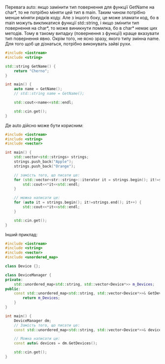 Перевага auto: якщо замінити тип повернення для функції GetName на char*, то не потрібно міняти цей тип в main. Таким чином потрібно менше міняти рядків коду. Але з іншого боку, це може зламати код, бо в main можуть викликатися функції std::string, і якщо змінити тип повернення на char*, то може виникнути помилка, бо в char* немає цих методів. Тому в такому випадку (повернення з функції) краще вказувати тип повернення явно. Окрім того, не ясно зразу, якого типу змінна name. Для того щоб це дізнаться, потрібно виконувать зайві рухи.

```cpp
#include <iostream>
#include <string>

std::string GetName() {
    return "Cherno";
}

int main() {
    auto name = GetName();
    // std::string name = GetName();

    std::cout<<name<<std::endl;

    std::cin.get();
}

```

Де auto дійсно може бути корисним:
```cpp
#include <iostream>
#include <string>
#include <vector>

int main() {
    std::vector<std::strings> strings;
    strings.push_back("Apple");
    strings.push_back("Orange");

    // замість того, що писати це:
    for (std::vector<str::string>::iterator it = strings.begin(); it!=strings.end(); it++) {
        std::cout<<*it<<std::endl;
    }

    // можна написати це:
    for (auto it = strings.begin(); it!=strings.end(); it++) {
        std::cout<<*it<<std::endl;
    }

    std::cin.get();
}

```

Інший приклад:

```cpp
#include <iostream>
#include <string>
#include <vector>
#include <unordered_map>

class Device {};

class DeviceManager {
private:
    std::unordered_map<std::string, std::vector<Device*>> m_Devices;
public:
    const std::unordered_map<std::string, std::vector<Device*>>& GetDevices() const {
        return m_Devices;
    }
}

int main() {
    DeviceManager dm;
    // Замість того, що писати це:
    const std::unordered_map<std::string, std::vector<Device*>>& devices = dm.GetDevices();

    // Можна написати це:
    const auto& devices = dm.GetDevices();

    std::cin.get();
}

```
